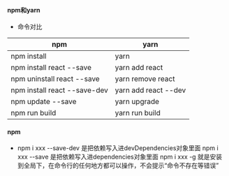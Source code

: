 #### npm和yarn

- 命令对比

| **npm**                      | **yarn**             |
| ---------------------------- | -------------------- |
| npm install                  | yarn                 |
| npm install react --save     | yarn add react       |
| npm uninstall react --save   | yarn remove react    |
| npm install react --save-dev | yarn add react --dev |
| npm update --save            | yarn upgrade         |
| npm run build                | yarn run build       |

#### npm

- npm i xxx --save-dev 是把依赖写入进devDependencies对象里面
  npm i xxx --save 是把依赖写入进dependencies对象里面
  npm i xxx -g 就是安装到全局下，在命令行的任何地方都可以操作，不会提示“命令不存在等错误”

